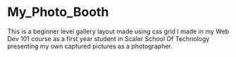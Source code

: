 # My_Photo_Booth
This is a beginner level gallery layout made using css grid I made in my Web Dev 101 course as a first year student in Scaler School Of Technology presenting my own captured pictures as a photographer.
